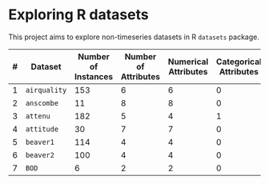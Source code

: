 # Exploring R datasets

This project aims to explore non-timeseries datasets in R `datasets` package.

| # | Dataset       |Number of Instances|Number of Attributes|Numerical Attributes|Categorical Attributes|Missing Data| Link                     |
|---|---------------|-------------------|--------------------|--------------------|----------------------|------------|--------------------------|
| 1 | `airquality`  | 153               | 6                  | 6                  | 0                    | Yes        | [airquality](/airquality)|
| 2 | `anscombe`    | 11                | 8                  | 8                  | 0                    | No         |            -             |
| 3 | `attenu`      | 182               | 5                  | 4                  | 1                    | Yes        |            -             |
| 4 | `attitude`    | 30                | 7                  | 7                  | 0                    | No         |            -             |
| 5 | `beaver1`     | 114               | 4                  | 4                  | 0                    | No         |            -             |
| 6 | `beaver2`     | 100               | 4                  | 4                  | 0                    | No         |            -             |
| 7 | `BOD`         | 6                 | 2                  | 2                  | 0                    | No         |            -             |
